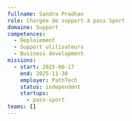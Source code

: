 ```yaml
---
fullname: Sandra Pradhan
role: Chargée de support à pass Sport
domaine: Support
competences:
  - Déploiement
  - Support utilisateurs
  - Business development
missions:
  - start: 2025-06-17
    end: 2025-11-30
    employer: PathTech
    status: independent
    startups:
      - pass-sport
teams: []
---
```

